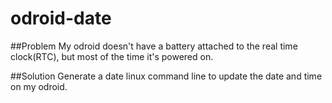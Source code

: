# odroid-date

##Problem
My odroid doesn't have a battery attached to the real time clock(RTC), but most of the time it's powered on. 

##Solution
Generate a date linux command line to update the date and time on my odroid.
